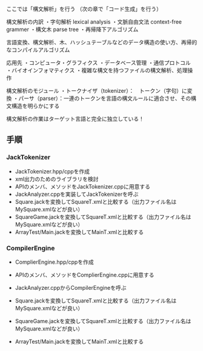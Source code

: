 ここでは「構文解析」を行う
（次の章で「コード生成」を行う）

構文解析の内訳
・字句解析 lexical analysis
・文脈自由文法 context-free grammer
・構文木 parse tree
・再帰降下アルゴリズム 

言語変換、構文解析、木、ハッシュテーブルなどのデータ構造の使い方、再帰的なコンパイルアルゴリズム

応用先
・コンピュータ・グラフィクス
・データベース管理
・通信プロトコル
・バイオインフォマティクス
・複雑な構文を持つファイルの構文解析、処理操作

構文解析のモジュール
・トークナイザ（tokenizer）：　トークン（字句）に変換
・パーサ（parser）：一連のトークンを言語の構文ルールに適合させ、その構文構造を明らかにする

構文解析の作業はターゲット言語と完全に独立している！


## 手順

### JackTokenizer

* JackTokenizer.hpp/cppを作成
* xml出力のためのライブラリを検討
* APIのメンバ、メソッドをJackTokenizer.cppに用意する
* JackAnalyzer.cppを実装してJackTokenizerを呼ぶ
* Square.jackを変換してSquareT.xmlと比較する（出力ファイル名はMySquare.xmlなどが良い）
* SquareGame.jackを変換してSquareT.xmlと比較する（出力ファイル名はMySquare.xmlなどが良い）
* ArrayTest/Main.jackを変換してMainT.xmlと比較する

### CompilerEngine

* ComplierEngine.hpp/cppを作成
* APIのメンバ、メソッドをComplierEngine.cppに用意する
* JackAnalyzer.cppからCompilerEngineを呼ぶ

* Square.jackを変換してSquareT.xmlと比較する（出力ファイル名はMySquare.xmlなどが良い）
* SquareGame.jackを変換してSquareT.xmlと比較する（出力ファイル名はMySquare.xmlなどが良い）
* ArrayTest/Main.jackを変換してMainT.xmlと比較する


